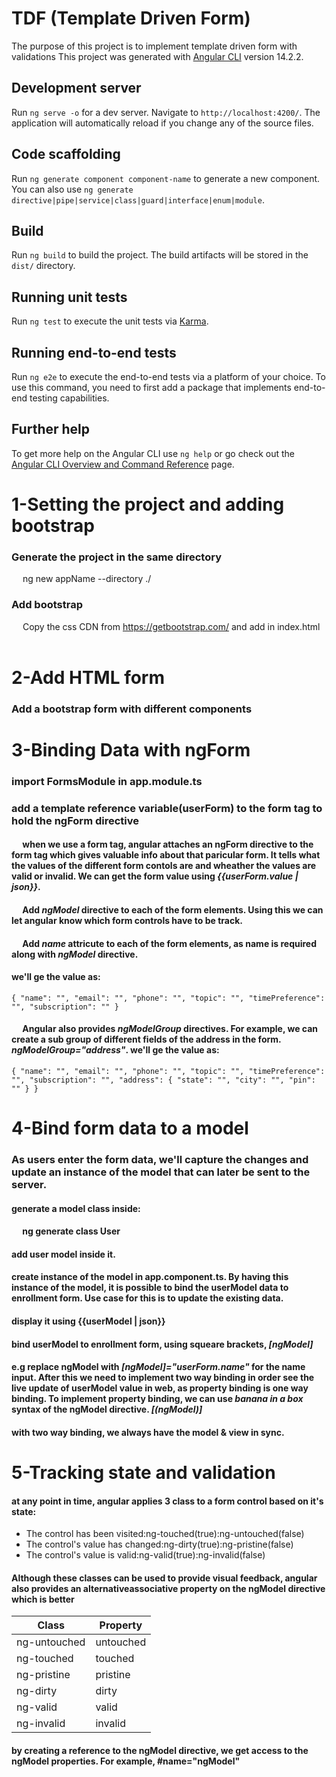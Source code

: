 # TDF (Template Driven Form)

The purpose of this project is to implement template driven form with validations
This project was generated with [Angular CLI](https://github.com/angular/angular-cli) version 14.2.2.

## Development server

Run `ng serve -o` for a dev server. Navigate to `http://localhost:4200/`. The application will automatically reload if you change any of the source files.

## Code scaffolding

Run `ng generate component component-name` to generate a new component. You can also use `ng generate directive|pipe|service|class|guard|interface|enum|module`.

## Build

Run `ng build` to build the project. The build artifacts will be stored in the `dist/` directory.

## Running unit tests

Run `ng test` to execute the unit tests via [Karma](https://karma-runner.github.io).

## Running end-to-end tests

Run `ng e2e` to execute the end-to-end tests via a platform of your choice. To use this command, you need to first add a package that implements end-to-end testing capabilities.

## Further help

To get more help on the Angular CLI use `ng help` or go check out the [Angular CLI Overview and Command Reference](https://angular.io/cli) page.

# 1-Setting the project and adding bootstrap

### Generate the project in the same directory

&emsp; ng new appName --directory ./

### Add bootstrap

&emsp; Copy the css CDN from https://getbootstrap.com/ and add in index.html
&ensp; <link rel="stylesheet" href="https://cdn.jsdelivr.net/npm/bootstrap@5.3.0-alpha2/dist/css/bootstrap.min.css">

# 2-Add HTML form

### Add a bootstrap form with different components

# 3-Binding Data with ngForm

### import FormsModule in app.module.ts
### add a template reference variable(userForm) to the form tag to hold the ngForm directive
#### &emsp; when we use a form tag, angular attaches an ngForm directive to the form tag which gives valuable info about that paricular form. It tells what the values of the different form contols are and wheather the values are valid or invalid. We can get the form value using *{{userForm.value | json}}*.
#### &emsp; Add *ngModel* directive to each of the form elements. Using this we can let angular know which form controls have to be track.
#### &emsp; Add *name* attricute to each of the form elements, as name is required along with *ngModel* directive.
#### we'll ge the value as:
`
{ "name": "", "email": "", "phone": "", "topic": "", "timePreference": "", "subscription": "" }
`
#### &emsp; Angular also provides *ngModelGroup* directives. For example, we can create a sub group of different fields of the address in the form. *ngModelGroup="address"*. we'll ge the value as:
`
{ "name": "", "email": "", "phone": "", "topic": "", "timePreference": "", "subscription": "", "address": { "state": "", "city": "", "pin": "" } }
`

# 4-Bind form data to a model

### As users enter the form data, we'll capture the changes and update an instance of the model that can later be sent to the server.

#### generate a model class inside:
#### &emsp; ng generate class User
#### add user model inside it.
#### create instance of the model in app.component.ts. By having this instance of the model, it is possible to  bind the userModel data to enrollment form. Use case for this is to update the existing data.
#### display it using {{userModel | json}}
#### bind userModel to enrollment form, using squeare brackets, *[ngModel]*
#### e.g replace ngModel with *[ngModel]="userForm.name"* for the name input. After this we need to implement two way binding in order see the live update of userModel value in web, as property binding is one way binding. To implement property binding, we can use *banana in a box* syntax of the ngModel directive. *[(ngModel)]*
#### with two way binding, we always have the model & view in sync.

# 5-Tracking state and validation

#### at any point in time, angular applies 3 class to a form control based on it's state:
* The control has been visited:ng-touched(true):ng-untouched(false)
* The control's value has changed:ng-dirty(true):ng-pristine(false)
* The control's value is valid:ng-valid(true):ng-invalid(false)

#### Although these classes can be used to provide visual feedback, angular also provides an alternativeassociative property on the ngModel directive which is better

| Class  | Property  |
|---|---|
| ng-untouched  | untouched  |
| ng-touched  | touched  |
| ng-pristine  | pristine  |
| ng-dirty  | dirty  |
| ng-valid | valid  |
| ng-invalid | invalid  |

#### by creating a reference to the ngModel directive, we get access to the ngModel properties. For example, #name="ngModel"